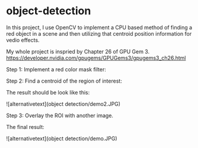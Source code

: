 # object-detection

In this project, I use OpenCV to implement a CPU based method of finding a red object in a scene and then utilizing that centroid
position information for vedio effects.

My whole project is inspried by Chapter 26 of GPU Gem 3.
https://developer.nvidia.com/gpugems/GPUGems3/gpugems3_ch26.html

Step 1:
Implement a red color mask filter:

Step 2:
Find a centroid of the region of interest:

The result should be look like this:

![alternativetext](object detection/demo2.JPG)

Step 3:
Overlay the ROI with another image.

The final result:

![alternativetext](object detection/demo.JPG)
